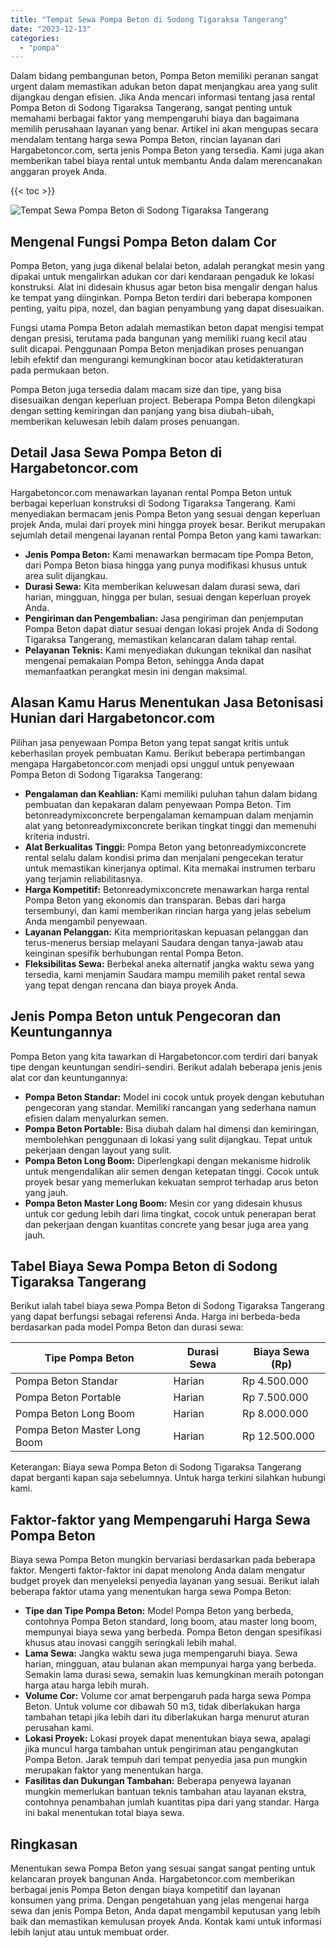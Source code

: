 ```yaml
---
title: "Tempat Sewa Pompa Beton di Sodong Tigaraksa Tangerang"
date: "2023-12-13"
categories: 
  - "pompa"
---
```




Dalam bidang pembangunan beton, Pompa Beton memiliki peranan sangat urgent dalam memastikan adukan beton dapat menjangkau area yang sulit dijangkau dengan efisien. Jika Anda mencari informasi tentang jasa rental Pompa Beton di Sodong Tigaraksa Tangerang, sangat penting untuk memahami berbagai faktor yang mempengaruhi biaya dan bagaimana memilih perusahaan layanan yang benar. Artikel ini akan mengupas secara mendalam tentang harga sewa Pompa Beton, rincian layanan dari Hargabetoncor.com, serta jenis Pompa Beton yang tersedia. Kami juga akan memberikan tabel biaya rental untuk membantu Anda dalam merencanakan anggaran proyek Anda.

{{< toc >}}

![Tempat Sewa Pompa Beton di Sodong Tigaraksa Tangerang](https://hargareadymixid.github.io/pompa/concrete-pump%20(23).png)

## Mengenal Fungsi Pompa Beton dalam Cor

Pompa Beton, yang juga dikenal belalai beton, adalah perangkat mesin yang dipakai untuk mengalirkan adukan cor dari kendaraan pengaduk ke lokasi konstruksi. Alat ini didesain khusus agar beton bisa mengalir dengan halus ke tempat yang diinginkan. Pompa Beton terdiri dari beberapa komponen penting, yaitu pipa, nozel, dan bagian penyambung yang dapat disesuaikan.

Fungsi utama Pompa Beton adalah memastikan beton dapat mengisi tempat dengan presisi, terutama pada bangunan yang memiliki ruang kecil atau sulit dicapai. Penggunaan Pompa Beton menjadikan proses penuangan lebih efektif dan mengurangi kemungkinan bocor atau ketidakteraturan pada permukaan beton.

Pompa Beton juga tersedia dalam macam size dan tipe, yang bisa disesuaikan dengan keperluan project. Beberapa Pompa Beton dilengkapi dengan setting kemiringan dan panjang yang bisa diubah-ubah, memberikan keluwesan lebih dalam proses penuangan.

## Detail Jasa Sewa Pompa Beton di Hargabetoncor.com

Hargabetoncor.com menawarkan layanan rental Pompa Beton untuk berbagai keperluan konstruksi di Sodong Tigaraksa Tangerang. Kami menyediakan bermacam jenis Pompa Beton yang sesuai dengan keperluan projek Anda, mulai dari proyek mini hingga proyek besar. Berikut merupakan sejumlah detail mengenai layanan rental Pompa Beton yang kami tawarkan:

- **Jenis Pompa Beton:** Kami menawarkan bermacam tipe Pompa Beton, dari Pompa Beton biasa hingga yang punya modifikasi khusus untuk area sulit dijangkau.
- **Durasi Sewa:** Kita memberikan keluwesan dalam durasi sewa, dari harian, mingguan, hingga per bulan, sesuai dengan keperluan proyek Anda.
- **Pengiriman dan Pengembalian:** Jasa pengiriman dan penjemputan Pompa Beton dapat diatur sesuai dengan lokasi projek Anda di Sodong Tigaraksa Tangerang, memastikan kelancaran dalam tahap rental.
- **Pelayanan Teknis:** Kami menyediakan dukungan teknikal dan nasihat mengenai pemakaian Pompa Beton, sehingga Anda dapat memanfaatkan perangkat mesin ini dengan maksimal.

## Alasan Kamu Harus Menentukan Jasa Betonisasi Hunian dari Hargabetoncor.com

Pilihan jasa penyewaan Pompa Beton yang tepat sangat kritis untuk keberhasilan proyek pembuatan Kamu. Berikut beberapa pertimbangan mengapa Hargabetoncor.com menjadi opsi unggul untuk penyewaan Pompa Beton di Sodong Tigaraksa Tangerang:

- **Pengalaman dan Keahlian:** Kami memiliki puluhan tahun dalam bidang pembuatan dan kepakaran dalam penyewaan Pompa Beton. Tim betonreadymixconcrete berpengalaman kemampuan dalam menjamin alat yang betonreadymixconcrete berikan tingkat tinggi dan memenuhi kriteria industri.
- **Alat Berkualitas Tinggi:** Pompa Beton yang betonreadymixconcrete rental selalu dalam kondisi prima dan menjalani pengecekan teratur untuk memastikan kinerjanya optimal. Kita memakai instrumen terbaru yang terjamin reliabilitasnya.
- **Harga Kompetitif:** Betonreadymixconcrete menawarkan harga rental Pompa Beton yang ekonomis dan transparan. Bebas dari harga tersembunyi, dan kami memberikan rincian harga yang jelas sebelum Anda mengambil penyewaan.
- **Layanan Pelanggan:** Kita memprioritaskan kepuasan pelanggan dan terus-menerus bersiap melayani Saudara dengan tanya-jawab atau keinginan spesifik berhubungan rental Pompa Beton.
- **Fleksibilitas Sewa:** Berbekal aneka alternatif jangka waktu sewa yang tersedia, kami menjamin Saudara mampu memilih paket rental sewa yang tepat dengan rencana dan biaya proyek Anda.

## Jenis Pompa Beton untuk Pengecoran dan Keuntungannya

Pompa Beton yang kita tawarkan di Hargabetoncor.com terdiri dari banyak tipe dengan keuntungan sendiri-sendiri. Berikut adalah beberapa jenis jenis alat cor dan keuntungannya:

- **Pompa Beton Standar:** Model ini cocok untuk proyek dengan kebutuhan pengecoran yang standar. Memiliki rancangan yang sederhana namun efisien dalam menyalurkan semen.
- **Pompa Beton Portable:** Bisa diubah dalam hal dimensi dan kemiringan, membolehkan penggunaan di lokasi yang sulit dijangkau. Tepat untuk pekerjaan dengan layout yang sulit.
- **Pompa Beton Long Boom:** Diperlengkapi dengan mekanisme hidrolik untuk mengendalikan alir semen dengan ketepatan tinggi. Cocok untuk proyek besar yang memerlukan kekuatan semprot terhadap arus beton yang jauh.
- **Pompa Beton Master Long Boom:** Mesin cor yang didesain khusus untuk cor gedung lebih dari lima tingkat, cocok untuk penerapan berat dan pekerjaan dengan kuantitas concrete yang besar juga area yang jauh.

## Tabel Biaya Sewa Pompa Beton di Sodong Tigaraksa Tangerang

Berikut ialah tabel biaya sewa Pompa Beton di Sodong Tigaraksa Tangerang yang dapat berfungsi sebagai referensi Anda. Harga ini berbeda-beda berdasarkan pada model Pompa Beton dan durasi sewa:

| Tipe Pompa Beton | Durasi Sewa | Biaya Sewa (Rp) |
| --- | --- | --- |
| Pompa Beton Standar | Harian | Rp 4.500.000 |
| Pompa Beton Portable | Harian | Rp 7.500.000 |
| Pompa Beton Long Boom | Harian | Rp 8.000.000 |
| Pompa Beton Master Long Boom | Harian | Rp 12.500.000 |

Keterangan: Biaya sewa Pompa Beton di Sodong Tigaraksa Tangerang dapat berganti kapan saja sebelumnya. Untuk harga terkini silahkan hubungi kami.

## Faktor-faktor yang Mempengaruhi Harga Sewa Pompa Beton

Biaya sewa Pompa Beton mungkin bervariasi berdasarkan pada beberapa faktor. Mengerti faktor-faktor ini dapat menolong Anda dalam mengatur budget proyek dan menyeleksi penyedia layanan yang sesuai. Berikut ialah beberapa faktor utama yang menentukan harga sewa Pompa Beton:

- **Tipe dan Tipe Pompa Beton:** Model Pompa Beton yang berbeda, contohnya Pompa Beton standard, long boom, atau master long boom, mempunyai biaya sewa yang berbeda. Pompa Beton dengan spesifikasi khusus atau inovasi canggih seringkali lebih mahal.
- **Lama Sewa:** Jangka waktu sewa juga mempengaruhi biaya. Sewa harian, mingguan, atau bulanan akan mempunyai harga yang berbeda. Semakin lama durasi sewa, semakin luas kemungkinan meraih potongan harga atau harga lebih murah.
- **Volume Cor:** Volume cor amat berpengaruh pada harga sewa Pompa Beton. Untuk volume cor dibawah 50 m3, tidak diberlakukan harga tambahan tetapi jika lebih dari itu diberlakukan harga menurut aturan perusahan kami.
- **Lokasi Proyek:** Lokasi proyek dapat menentukan biaya sewa, apalagi jika muncul harga tambahan untuk pengiriman atau pengangkutan Pompa Beton. Jarak tempuh dari tempat penyedia jasa pun mungkin merupakan faktor yang menentukan harga.
- **Fasilitas dan Dukungan Tambahan:** Beberapa penyewa layanan mungkin memerlukan bantuan teknis tambahan atau layanan ekstra, contohnya penambahan jumlah kuantitas pipa dari yang standar. Harga ini bakal menentukan total biaya sewa.

## Ringkasan

Menentukan sewa Pompa Beton yang sesuai sangat sangat penting untuk kelancaran proyek bangunan Anda. Hargabetoncor.com memberikan berbagai jenis Pompa Beton dengan biaya kompetitif dan layanan konsumen yang prima. Dengan pengetahuan yang jelas mengenai harga sewa dan jenis Pompa Beton, Anda dapat mengambil keputusan yang lebih baik dan memastikan kemulusan proyek Anda. Kontak kami untuk informasi lebih lanjut atau untuk membuat order.
